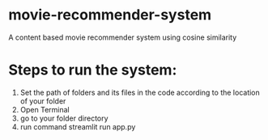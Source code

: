 # movie-recommender-system
A content based movie recommender system using cosine similarity

# Steps to run the system:


1. Set the path of folders and its files in the code according to the location of your folder
2. Open Terminal
3. go to your folder directory
4. run command streamlit run app.py
   
